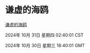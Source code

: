 # 谦虚的海鸥
[谦虚的海鸥](http://219.139.197.74:56308/qxdho/course/base/hotlink/index.php)

2024年 10月 31日 星期四 02:40:01 CST

2024年 10月 30日 星期三 18:40:01 GMT
